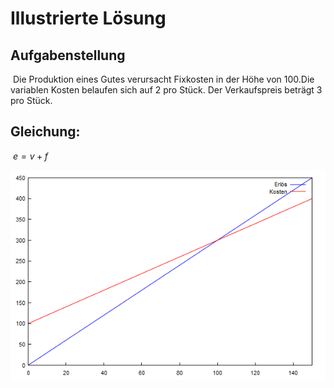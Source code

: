 # Illustrierte Lösung

## 	Aufgabenstellung
​	Die Produktion eines Gutes verursacht Fixkosten in der Höhe von 100.
​	Die variablen Kosten belaufen sich auf 2 pro Stück. Der Verkaufspreis
​	beträgt 3 pro Stück.



## 	Gleichung: 

​				$e=v+f$

![Graphische Lösung](image.png)

